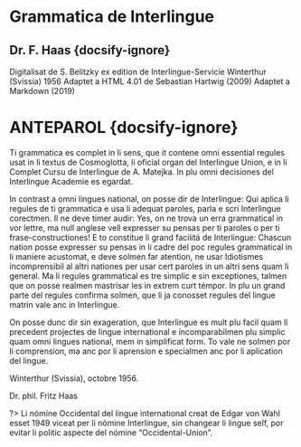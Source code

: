 # Grammatica de Interlingue

## Dr. F. Haas {docsify-ignore}

Digitalisat de S. Belitzky ex edition de Interlingue-Servicie Winterthur (Svissia) 1956
Adaptet a HTML 4.01 de Sebastian Hartwig (2009)
Adaptet a Markdown (2019)
# ANTEPAROL {docsify-ignore}

Ti grammatica es complet in li sens, que it contene omni essential regules usat in li textus de Cosmoglotta, li oficial organ del Interlingue Union, e in li Complet Cursu de Interlingue de A. Matejka. In plu omni decisiones del Interlingue Academie es egardat.

In contrast a omni lingues national, on posse dir de Interlingue: Qui aplica li regules de ti grammatica e usa li adequat paroles, parla e scri Interlingue corectmen. Il ne deve timer audir: Yes, on ne trova un erra grammatical in vor lettre, ma null anglese vell expresser su pensas per ti paroles o per ti frase-constructiones! E to constitue li grand facilitá de Interlingue: Chascun nation posse expresser su pensas in li cadre del poc regules grammatical in li maniere acustomat, e deve solmen far atention, ne usar Idiotismes íncomprensibil al altri nationes per usar cert paroles in un altri sens quam li general. Ma li regules grammatical es tre simplic e sin exceptiones, talmen que on posse realmen mastrisar les in extrem curt témpor. In plu un grand parte del regules confirma solmen, que li ja conosset regules del lingue matrin vale anc in Interlingue.

On posse dunc dir sin exageration, que Interlingue es mult plu facil quam li precedent projectes de lingue international e íncomparabilmen plu simplic quam omni lingues national, mem in simplificat form. To vale ne solmen por li comprension, ma anc por li aprensíon e specialmen anc por li aplication del lingue.

Winterthur (Svissia), octobre 1956.

Dr. phil. Fritz Haas

?> Li nómine Occidental del lingue international creat de Edgar von Wahl esset 1949 viceat per li nómine Interlingue, sin changear li lingue self, por evitar li politic aspecte del nómine “Occidental-Union”.